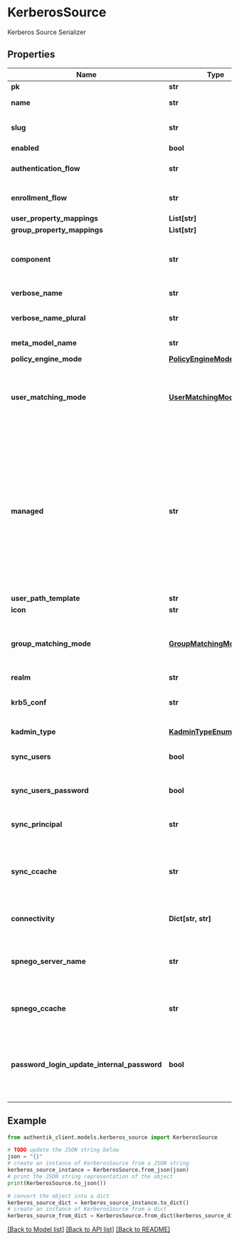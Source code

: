 # KerberosSource

Kerberos Source Serializer

## Properties

Name | Type | Description | Notes
------------ | ------------- | ------------- | -------------
**pk** | **str** |  | [readonly] 
**name** | **str** | Source&#39;s display Name. | 
**slug** | **str** | Internal source name, used in URLs. | 
**enabled** | **bool** |  | [optional] 
**authentication_flow** | **str** | Flow to use when authenticating existing users. | [optional] 
**enrollment_flow** | **str** | Flow to use when enrolling new users. | [optional] 
**user_property_mappings** | **List[str]** |  | [optional] 
**group_property_mappings** | **List[str]** |  | [optional] 
**component** | **str** | Get object component so that we know how to edit the object | [readonly] 
**verbose_name** | **str** | Return object&#39;s verbose_name | [readonly] 
**verbose_name_plural** | **str** | Return object&#39;s plural verbose_name | [readonly] 
**meta_model_name** | **str** | Return internal model name | [readonly] 
**policy_engine_mode** | [**PolicyEngineMode**](PolicyEngineMode.md) |  | [optional] 
**user_matching_mode** | [**UserMatchingModeEnum**](UserMatchingModeEnum.md) | How the source determines if an existing user should be authenticated or a new user enrolled. | [optional] 
**managed** | **str** | Objects that are managed by authentik. These objects are created and updated automatically. This flag only indicates that an object can be overwritten by migrations. You can still modify the objects via the API, but expect changes to be overwritten in a later update. | [readonly] 
**user_path_template** | **str** |  | [optional] 
**icon** | **str** |  | [readonly] 
**group_matching_mode** | [**GroupMatchingModeEnum**](GroupMatchingModeEnum.md) | How the source determines if an existing group should be used or a new group created. | [optional] 
**realm** | **str** | Kerberos realm | 
**krb5_conf** | **str** | Custom krb5.conf to use. Uses the system one by default | [optional] 
**kadmin_type** | [**KadminTypeEnum**](KadminTypeEnum.md) | KAdmin server type | [optional] 
**sync_users** | **bool** | Sync users from Kerberos into authentik | [optional] 
**sync_users_password** | **bool** | When a user changes their password, sync it back to Kerberos | [optional] 
**sync_principal** | **str** | Principal to authenticate to kadmin for sync. | [optional] 
**sync_ccache** | **str** | Credentials cache to authenticate to kadmin for sync. Must be in the form TYPE:residual | [optional] 
**connectivity** | **Dict[str, str]** | Get cached source connectivity | [readonly] 
**spnego_server_name** | **str** | Force the use of a specific server name for SPNEGO. Must be in the form HTTP@hostname | [optional] 
**spnego_ccache** | **str** | Credential cache to use for SPNEGO in form type:residual | [optional] 
**password_login_update_internal_password** | **bool** | If enabled, the authentik-stored password will be updated upon login with the Kerberos password backend | [optional] 

## Example

```python
from authentik_client.models.kerberos_source import KerberosSource

# TODO update the JSON string below
json = "{}"
# create an instance of KerberosSource from a JSON string
kerberos_source_instance = KerberosSource.from_json(json)
# print the JSON string representation of the object
print(KerberosSource.to_json())

# convert the object into a dict
kerberos_source_dict = kerberos_source_instance.to_dict()
# create an instance of KerberosSource from a dict
kerberos_source_from_dict = KerberosSource.from_dict(kerberos_source_dict)
```
[[Back to Model list]](../README.md#documentation-for-models) [[Back to API list]](../README.md#documentation-for-api-endpoints) [[Back to README]](../README.md)


